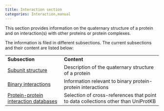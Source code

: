 ```yaml
---
title: Interaction section
categories: Interaction,manual
---
```


This section provides information on the quaternary structure of a protein and on interaction(s) with other proteins or protein complexes.

The information is filed in different subsections. The current subsections and their content are listed below:

|     |     |
| --- | --- |
| **Subsection** | **Content** |
| [Subunit structure](http://www.uniprot.org/manual/subunit_structure) | Description of the quaternary structure of a protein |
| [Binary interactions](http://www.uniprot.org/manual/binary_interactions) | Information relevant to binary protein-protein interactions |
| [Protein-protein interaction databases](http://www.uniprot.org/manual/cross_references_section) | Selection of cross-references that point to data collections other than UniProtKB |